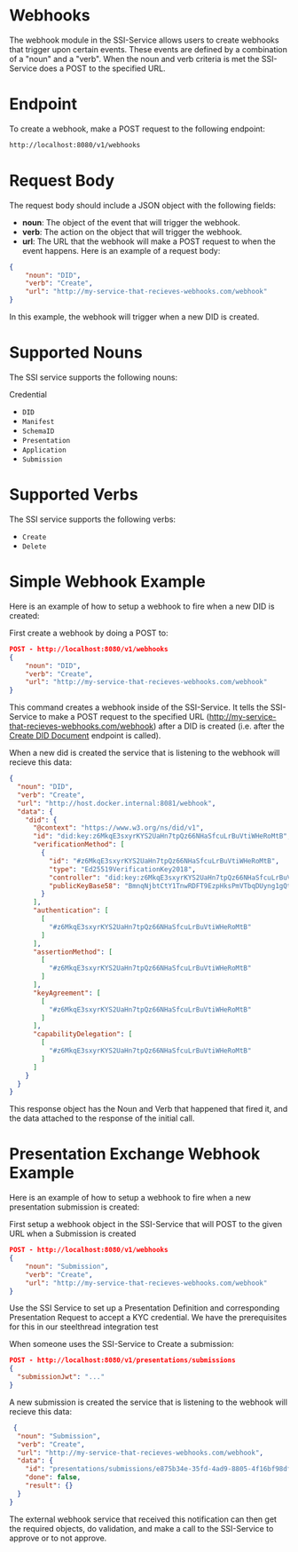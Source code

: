 # Webhooks
The webhook module in the SSI-Service allows users to create webhooks that trigger upon certain events. These events are defined by a combination of a "noun" and a "verb". When the noun and verb criteria is met the SSI-Service does a POST to the specified URL.

# Endpoint
To create a webhook, make a POST request to the following endpoint:

````bash
http://localhost:8080/v1/webhooks
````


# Request Body
The request body should include a JSON object with the following fields:

* **noun**: The object of the event that will trigger the webhook.
* **verb**: The action on the object that will trigger the webhook.
* **url**: The URL that the webhook will make a POST request to when the event happens.
Here is an example of a request body:
````json
{
    "noun": "DID",
    "verb": "Create",
    "url": "http://my-service-that-recieves-webhooks.com/webhook"
}
````

In this example, the webhook will trigger when a new DID is created.

# Supported Nouns
The SSI service supports the following nouns:

Credential
* `DID`
* `Manifest`
* `SchemaID`
* `Presentation`
* `Application`
* `Submission`

# Supported Verbs
The SSI service supports the following verbs:

* `Create`
* `Delete`

# Simple Webhook Example
Here is an example of how to setup a webhook to fire when a new DID is created:

First create a webhook by doing a POST to:

````json
POST - http://localhost:8080/v1/webhooks
{
    "noun": "DID",
    "verb": "Create",
    "url": "http://my-service-that-recieves-webhooks.com/webhook"
}
````

This command creates a webhook inside of the SSI-Service. It tells the SSI-Service to make a POST request to the specified URL (http://my-service-that-recieves-webhooks.com/webhook) after a DID is created (i.e. after the [Create DID Document](https://developer.tbd.website/docs/apis/ssi-service#tag/WebhookAPI) endpoint is called).

When a new did is created the service that is listening to the webhook will recieve this data:

````json
{
  "noun": "DID",
  "verb": "Create",
  "url": "http://host.docker.internal:8081/webhook",
  "data": {
    "did": {
      "@context": "https://www.w3.org/ns/did/v1",
      "id": "did:key:z6MkqE3sxyrKYS2UaHn7tpQz66NHaSfcuLrBuVtiWHeRoMtB",
      "verificationMethod": [
        {
          "id": "#z6MkqE3sxyrKYS2UaHn7tpQz66NHaSfcuLrBuVtiWHeRoMtB",
          "type": "Ed25519VerificationKey2018",
          "controller": "did:key:z6MkqE3sxyrKYS2UaHn7tpQz66NHaSfcuLrBuVtiWHeRoMtB",
          "publicKeyBase58": "BmnqNjbtCtY1TnwRDFT9EzpHksPmVTbqDUyng1gQt96o"
        }
      ],
      "authentication": [
        [
          "#z6MkqE3sxyrKYS2UaHn7tpQz66NHaSfcuLrBuVtiWHeRoMtB"
        ]
      ],
      "assertionMethod": [
        [
          "#z6MkqE3sxyrKYS2UaHn7tpQz66NHaSfcuLrBuVtiWHeRoMtB"
        ]
      ],
      "keyAgreement": [
        [
          "#z6MkqE3sxyrKYS2UaHn7tpQz66NHaSfcuLrBuVtiWHeRoMtB"
        ]
      ],
      "capabilityDelegation": [
        [
          "#z6MkqE3sxyrKYS2UaHn7tpQz66NHaSfcuLrBuVtiWHeRoMtB"
        ]
      ]
    }
  }
}
````

This response object has the Noun and Verb that happened that fired it, and the data attached to the response of the initial call.


# Presentation Exchange Webhook Example
Here is an example of how to setup a webhook to fire when a new presentation submission is created:


First setup a webhook object in the SSI-Service that will POST to the given URL when a Submission is created
````json
POST - http://localhost:8080/v1/webhooks
{
    "noun": "Submission",
    "verb": "Create",
    "url": "http://my-service-that-recieves-webhooks.com/webhook"
}
````

Use the SSI Service to set up a Presentation Definition and corresponding Presentation Request to accept a KYC credential. We have the prerequisites for this in our steelthread integration test

When someone uses the SSI-Service to Create a submission:
````json
POST - http://localhost:8080/v1/presentations/submissions
{
  "submissionJwt": "..."
}
````

A new submission is created the service that is listening to the webhook will recieve this data:
````json
 {
  "noun": "Submission",
  "verb": "Create",
  "url": "http://my-service-that-recieves-webhooks.com/webhook",
  "data": {
    "id": "presentations/submissions/e875b34e-35fd-4ad9-8805-4f16bf98df71",
    "done": false,
    "result": {}
  }
} 
````

The external webhook service that received this notification can then get the required objects, do validation, and make a call to the SSI-Service to approve or to not approve.
